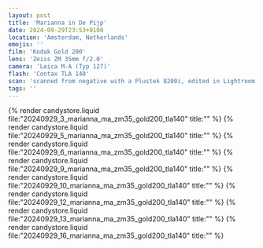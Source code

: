 ```yaml
---
layout: post
title: 'Marianna in De Pijp'
date: 2024-09-29T23:53+0100
location: 'Amsterdam, Netherlands'
emojis: ''
film: 'Kodak Gold 200'
lens: 'Zeiss ZM 35mm f/2.0'
camera: 'Leica M-A (Typ 127)'
flash: 'Contax TLA 140'
scan: 'scanned from negative with a Plustek 8200i, edited in Lightroom'
tags: ''
---
```


{% render candystore.liquid file:"20240929_3_marianna_ma_zm35_gold200_tla140" title:"" %}
{% render candystore.liquid file:"20240929_5_marianna_ma_zm35_gold200_tla140" title:"" %}
{% render candystore.liquid file:"20240929_6_marianna_ma_zm35_gold200_tla140" title:"" %}
{% render candystore.liquid file:"20240929_9_marianna_ma_zm35_gold200_tla140" title:"" %}
{% render candystore.liquid file:"20240929_10_marianna_ma_zm35_gold200_tla140" title:"" %}
{% render candystore.liquid file:"20240929_12_marianna_ma_zm35_gold200_tla140" title:"" %}
{% render candystore.liquid file:"20240929_13_marianna_ma_zm35_gold200_tla140" title:"" %}
{% render candystore.liquid file:"20240929_16_marianna_ma_zm35_gold200_tla140" title:"" %}
